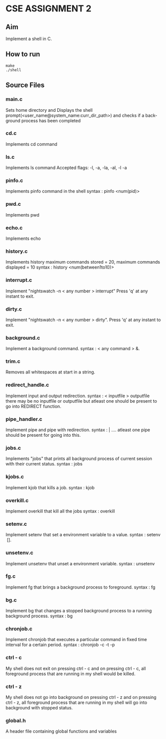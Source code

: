 # CSE ASSIGNMENT 2

## Aim

Implement a shell in C.

## How to run

```
make
./shell
```

## Source Files 

### main.c

Sets home directory and Displays the shell prompt(<user_name@system_name:curr_dir_path>)  and checks if a back-ground process has been completed 
 
### cd.c

Implements cd command

### ls.c

Implements ls command
Accepted flags: -l, -a, -la, -al, -l -a 

### pinfo.c

Implements pinfo command in the shell
syntax : pinfo <num(pid)>

### pwd.c

Implements pwd

### echo.c

Implements echo 

### history.c

Implements history
maximum commands stored = 20, maximum commands displayed = 10
syntax : history <num(between1to10)>

### interrupt.c

Implement "nightswatch -n < any number > interrupt"
Press 'q' at any instant to exit.

### dirty.c
Implement "nightswatch -n < any number > dirty".
Press 'q' at any instant to exit.

### background.c
Implement a background command.
syntax : < any command > &.

### trim.c
Removes all whitespaces at start in a string.

### redirect_handle.c
Implement input and output redirection.
syntax : <command> < inputfile > outputfile
there may be no inputfile or outputfile but atleast one should be present to go into REDIRECT function. 

### pipe_handler.c
Implement pipe and pipe with redirection.
syntax : <command1> | <command2> ....
atleast one pipe should be present for going into this.

### jobs.c
Implements "jobs" that prints all background process of current session with their current status.
syntax : jobs

### kjobs.c
Implement kjob that kills a job.
syntax : kjob <jobid> <signalnumber>

### overkill.c
Implement overkill that kill all the jobs
syntax : overkill

### setenv.c
Implement setenv that set a environment variable to a value.
syntax : setenv ​<variable> [<value>]. ​

### unsetenv.c
Implement unsetenv that unset a environment variable.
syntax : unsetenv <variable>

### fg.c
Implement fg that brings a background process to foreground.
syntax : fg <jobid>

### bg.c
Implement bg that changes a stopped background process to a running background process.
syntax : bg <jobid>

### chronjob.c
Implement chronjob that executes a particular command in fixed time interval for a certain period.
syntax : chronjob -c <command> -t <timeinterval> -p <period>

### ctrl - c
My shell does not exit on pressing ctrl - c and on pressing ctrl - c, all foreground process that are running in my shell would be killed.

### ctrl - z
My shell does not go into background on pressing ctrl - z and on pressing ctrl - z, all foreground process that are running in my shell will go into background with stopped status.

### global.h

A header file containing global functions and variables
